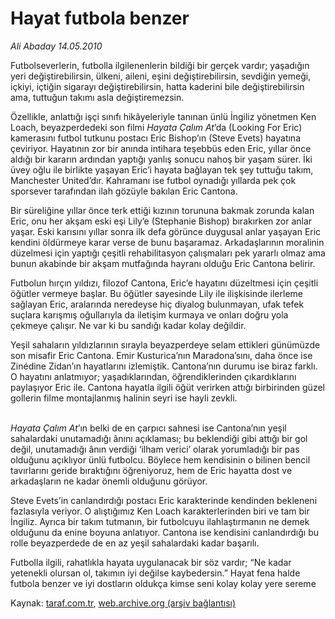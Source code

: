 # Hayat futbola benzer 

*Ali Abaday 14.05.2010*

<div class="yazi"><p>Futbolseverlerin, futbolla ilgilenenlerin bildiği bir gerçek vardır; yaşadığın yeri değiştirebilirsin, ülkeni, aileni, eşini değiştirebilirsin, sevdiğin yemeği, içkiyi, içtiğin sigarayı değiştirebilirsin, hatta kaderini bile değiştirebilirsin ama, tuttuğun takımı asla değiştiremezsin.</p>
<p>Özellikle, anlattığı işçi sınıfı hikâyeleriyle tanınan ünlü İngiliz yönetmen Ken Loach, beyazperdedeki son filmi <i>Hayata Çalım At</i>’da (Looking For Eric) kamerasını futbol tutkunu postacı Eric Bishop’ın (Steve Evets) hayatına çeviriyor. Hayatının zor bir anında intihara teşebbüs eden Eric, yıllar önce aldığı bir kararın ardından yaptığı yanlış sonucu nahoş bir yaşam sürer. İki üvey oğlu ile birlikte yaşayan Eric’i hayata bağlayan tek şey tuttuğu takım, Manchester United’dır. Kahramanı ise futbol oynadığı yıllarda pek çok sporsever tarafından ilah gözüyle bakılan Eric Cantona.</p>
<p>Bir süreliğine yıllar önce terk ettiği kızının torununa bakmak zorunda kalan Eric, onu her akşam eski eşi Lily’e (Stephanie Bishop) bırakırken zor anlar yaşar. Eski karısını yıllar sonra ilk defa görünce duygusal anlar yaşayan Eric kendini öldürmeye karar verse de bunu başaramaz. Arkadaşlarının moralinin düzelmesi için yaptığı çeşitli rehabilitasyon çalışmaları pek yararlı olmaz ama bunun akabinde bir akşam mutfağında hayranı olduğu Eric Cantona belirir.</p>
<p>Futbolun hırçın yıldızı, filozof Cantona, Eric’e hayatını düzeltmesi için çeşitli öğütler vermeye başlar. Bu öğütler sayesinde Lily ile ilişkisinde ilerleme sağlayan Eric, aralarında neredeyse hiç diyalog bulunmayan, ufak tefek suçlara karışmış oğullarıyla da iletişim kurmaya ve onları doğru yola çekmeye çalışır. Ne var ki bu sandığı kadar kolay değildir.</p>
<p>Yeşil sahaların yıldızlarının sırayla beyazperdeye selam ettikleri günümüzde son misafir Eric Cantona. Emir Kusturica’nın Maradona’sını, daha önce ise Zinédine Zidan’ın hayatlarını izlemiştik. Cantona’nın durumu ise biraz farklı. O hayatını anlatmıyor; yaşadıklarından, öğrendiklerinden çıkardıklarını paylaşıyor Eric ile. Cantona hayatla ilgili öğüt verirken attığı birbirinden güzel gollerin filme montajlanmış halinin seyri ise hayli zevkli. </p>
<p><i><br/>Hayata Çalım At</i>’ın belki de en çarpıcı sahnesi ise Cantona’nın yeşil sahalardaki unutamadığı ânını açıklaması; bu beklendiği gibi attığı bir gol değil, unutamadığı ânın verdiği ‘ilham verici’ olarak yorumladığı bir pas olduğunu açıklıyor ünlü futbolcu. Böylece hem kendisinin o bilinen bencil tavırlarını geride bıraktığını öğreniyoruz, hem de Eric hayatta dost ve arkadaşların ne kadar önemli olduğunu görüyor.</p>
<p>Steve Evets’in canlandırdığı postacı Eric karakterinde kendinden bekleneni fazlasıyla veriyor. O alıştığımız Ken Loach karakterlerinden biri ve tam bir İngiliz. Ayrıca bir takım tutmanın, bir futbolcuyu ilahlaştırmanın ne demek olduğunu da enine boyuna anlatıyor. Cantona ise kendisini canlandırdığı bu rolle beyazperdede de en az yeşil sahalardaki kadar başarılı.</p>Futbolla ilgili, rahatlıkla hayata uygulanacak bir söz vardır; “Ne kadar yetenekli olursan ol, takımın iyi değilse kaybedersin.” Hayat fena halde futbola benzer ve iyi dostların oldukça kimse seni kolay kolay yere sereme</div>

Kaynak: [taraf.com.tr](http://www.taraf.com.tr:80/ali-abaday/makale-hayat-futbola-benzer.htm), [web.archive.org (arşiv bağlantısı)](http://web.archive.org/web/20100516042901/http://www.taraf.com.tr:80/ali-abaday/makale-hayat-futbola-benzer.htm)
